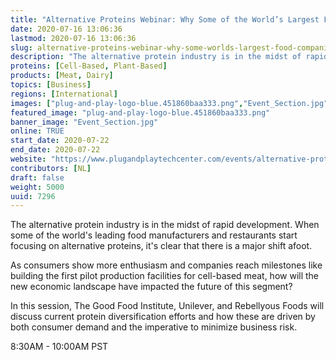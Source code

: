 ```yaml
---
title: "Alternative Proteins Webinar: Why Some of the World’s Largest Food Companies are Diversifying"
date: 2020-07-16 13:06:36
lastmod: 2020-07-16 13:06:36
slug: alternative-proteins-webinar-why-some-worlds-largest-food-companies-are-diversifying
description: "The alternative protein industry is in the midst of rapid development. When some of the world’s leading food manufacturers and restaurants start focusing on alternative proteins, it’s clear that there is a major shift afoot. As consumers show more enthusiasm and companies reach milestones like building the first pilot production facilities for cell-based meat, how will the new economic landscape have impacted the future of this segment?"
proteins: [Cell-Based, Plant-Based]
products: [Meat, Dairy]
topics: [Business]
regions: [International]
images: ["plug-and-play-logo-blue.451860baa333.png","Event_Section.jpg"]
featured_image: "plug-and-play-logo-blue.451860baa333.png"
banner_image: "Event_Section.jpg"
online: TRUE
start_date: 2020-07-22
end_date: 2020-07-22
website: "https://www.plugandplaytechcenter.com/events/alternative-proteins-webinar/"
contributors: [NL]
draft: false
weight: 5000
uuid: 7296
---
```

The alternative protein industry is in the midst of rapid development.
When some of the world's leading food manufacturers and restaurants
start focusing on alternative proteins, it's clear that there is a major
shift afoot. 

As consumers show more enthusiasm and companies reach milestones like
building the first pilot production facilities for cell-based meat, how
will the new economic landscape have impacted the future of this
segment?

In this session, The Good Food Institute, Unilever, and Rebellyous Foods
will discuss current protein diversification efforts and how these are
driven by both consumer demand and the imperative to minimize business
risk.

8:30AM - 10:00AM PST
